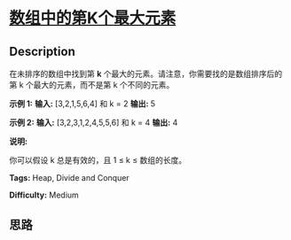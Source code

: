 # [数组中的第K个最大元素][title]

## Description

在未排序的数组中找到第 **k** 个最大的元素。请注意，你需要找的是数组排序后的第 k 个最大的元素，而不是第 k 个不同的元素。

**示例 1:**
            **输入:** [3,2,1,5,6,4] 和 k = 2    **输出:** 5    

**示例  2:**
            **输入:** [3,2,3,1,2,4,5,5,6] 和 k = 4    **输出:** 4

**说明:**

你可以假设 k 总是有效的，且 1 ≤ k ≤ 数组的长度。


**Tags:** Heap, Divide and Conquer

**Difficulty:** Medium

## 思路

[title]: https://leetcode-cn.com/problems/kth-largest-element-in-an-array
